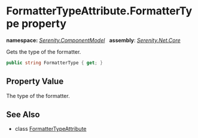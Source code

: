 # FormatterTypeAttribute.FormatterType property
**namespace:** *[Serenity.ComponentModel](../../README.md#serenity.componentmodel-namespace)*   **assembly**: *[Serenity.Net.Core](../../README.md)*

Gets the type of the formatter.

```csharp
public string FormatterType { get; }
```

## Property Value

The type of the formatter.

## See Also

* class [FormatterTypeAttribute](../FormatterTypeAttribute.md)